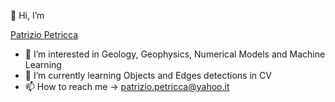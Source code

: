 👋 Hi, I’m <div class="badge-base LI-profile-badge" data-locale="it_IT" data-size="medium" data-theme="dark" data-type="VERTICAL" data-vanity="patrizio-petricca-957b9143" data-version="v1"><a class="badge-base__link LI-simple-link" href="https://it.linkedin.com/in/patrizio-petricca-957b9143?trk=profile-badge">Patrizio Petricca</a></div>
- 👀 I’m interested in Geology, Geophysics, Numerical Models and Machine Learning
- 🌱 I’m currently learning Objects and Edges detections in CV
- 📫 How to reach me -> patrizio.petricca@yahoo.it

<!---
BaterHub/BaterHub is a ✨ special ✨ repository because its `README.md` (this file) appears on your GitHub profile.
You can click the Preview link to take a look at your changes.
--->
